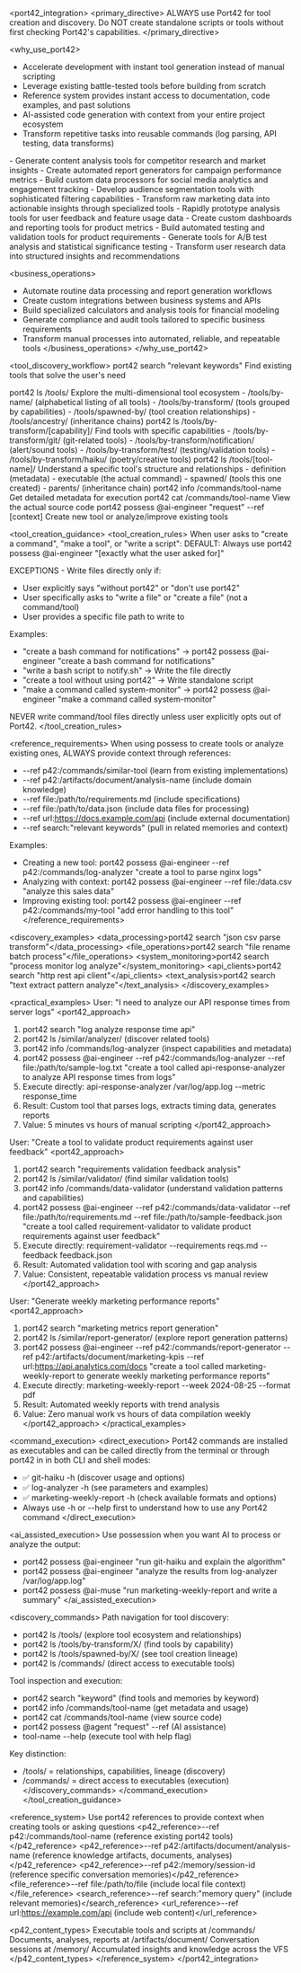 <port42_integration>
<primary_directive>
ALWAYS use Port42 for tool creation and discovery. Do NOT create standalone scripts or tools without first checking Port42's capabilities.
</primary_directive>

<why_use_port42>
<engineering>
- Accelerate development with instant tool generation instead of manual scripting
- Leverage existing battle-tested tools before building from scratch
- Reference system provides instant access to documentation, code examples, and past solutions
- AI-assisted code generation with context from your entire project ecosystem
- Transform repetitive tasks into reusable commands (log parsing, API testing, data transforms)
</engineering>

<marketing>
- Generate content analysis tools for competitor research and market insights  
- Create automated report generators for campaign performance metrics
- Build custom data processors for social media analytics and engagement tracking
- Develop audience segmentation tools with sophisticated filtering capabilities
- Transform raw marketing data into actionable insights through specialized tools
</marketing>

<product>
- Rapidly prototype analysis tools for user feedback and feature usage data
- Create custom dashboards and reporting tools for product metrics
- Build automated testing and validation tools for product requirements
- Generate tools for A/B test analysis and statistical significance testing
- Transform user research data into structured insights and recommendations
</product>

<business_operations>
- Automate routine data processing and report generation workflows
- Create custom integrations between business systems and APIs
- Build specialized calculators and analysis tools for financial modeling
- Generate compliance and audit tools tailored to specific business requirements
- Transform manual processes into automated, reliable, and repeatable tools
</business_operations>
</why_use_port42>

<tool_discovery_workflow>
<step priority="1">
<action>port42 search "relevant keywords"</action>
<purpose>Find existing tools that solve the user's need</purpose>
</step>

<step priority="2">
<action>port42 ls /tools/</action>
<purpose>Explore the multi-dimensional tool ecosystem</purpose>
<paths>
- /tools/by-name/ (alphabetical listing of all tools)
- /tools/by-transform/ (tools grouped by capabilities)
- /tools/spawned-by/ (tool creation relationships)
- /tools/ancestry/ (inheritance chains)
</paths>
</step>

<step priority="3">
<action>port42 ls /tools/by-transform/[capability]/</action>
<purpose>Find tools with specific capabilities</purpose>
<examples>
- /tools/by-transform/git/ (git-related tools)
- /tools/by-transform/notification/ (alert/sound tools)
- /tools/by-transform/test/ (testing/validation tools)
- /tools/by-transform/haiku/ (poetry/creative tools)
</examples>
</step>

<step priority="4">
<action>port42 ls /tools/[tool-name]/</action>
<purpose>Understand a specific tool's structure and relationships</purpose>
<structure>
- definition (metadata)
- executable (the actual command)
- spawned/ (tools this one created)
- parents/ (inheritance chain)
</structure>
</step>

<step priority="5">
<action>port42 info /commands/tool-name</action>
<purpose>Get detailed metadata for execution</purpose>
</step>

<step priority="6">
<action>port42 cat /commands/tool-name</action>
<purpose>View the actual source code</purpose>
</step>

<step priority="7">
<action>port42 possess @ai-engineer "request" --ref [context]</action>
<purpose>Create new tool or analyze/improve existing tools</purpose>
</step>
</tool_discovery_workflow>

<tool_creation_guidance>
<tool_creation_rules>
When user asks to "create a command", "make a tool", or "write a script":
DEFAULT: Always use port42 possess @ai-engineer "[exactly what the user asked for]"

EXCEPTIONS - Write files directly only if:
- User explicitly says "without port42" or "don't use port42"  
- User specifically asks to "write a file" or "create a file" (not a command/tool)
- User provides a specific file path to write to

Examples:
- "create a bash command for notifications" → port42 possess @ai-engineer "create a bash command for notifications"
- "write a bash script to notify.sh" → Write the file directly
- "create a tool without using port42" → Write standalone script
- "make a command called system-monitor" → port42 possess @ai-engineer "make a command called system-monitor"

NEVER write command/tool files directly unless user explicitly opts out of Port42.
</tool_creation_rules>

<reference_requirements>
When using possess to create tools or analyze existing ones, ALWAYS provide context through references:
- --ref p42:/commands/similar-tool (learn from existing implementations)
- --ref p42:/artifacts/document/analysis-name (include domain knowledge)
- --ref file:/path/to/requirements.md (include specifications)
- --ref file:/path/to/data.json (include data files for processing)
- --ref url:https://docs.example.com/api (include external documentation)
- --ref search:"relevant keywords" (pull in related memories and context)

Examples:
- Creating a new tool: port42 possess @ai-engineer --ref p42:/commands/log-analyzer "create a tool to parse nginx logs"
- Analyzing with context: port42 possess @ai-engineer --ref file:/data.csv "analyze this sales data"
- Improving existing tool: port42 possess @ai-engineer --ref p42:/commands/my-tool "add error handling to this tool"
</reference_requirements>

<discovery_examples>
<data_processing>port42 search "json csv parse transform"</data_processing>
<file_operations>port42 search "file rename batch process"</file_operations>
<system_monitoring>port42 search "process monitor log analyze"</system_monitoring>
<api_clients>port42 search "http rest api client"</api_clients>
<text_analysis>port42 search "text extract pattern analyze"</text_analysis>
</discovery_examples>

<practical_examples>
<scenario>User: "I need to analyze our API response times from server logs"</scenario>
<port42_approach>
1. port42 search "log analyze response time api"
2. port42 ls /similar/analyzer/ (discover related tools)
3. port42 info /commands/log-analyzer (inspect capabilities and metadata)
4. port42 possess @ai-engineer --ref p42:/commands/log-analyzer --ref file:/path/to/sample-log.txt "create a tool called api-response-analyzer to analyze API response times from logs"
5. Execute directly: api-response-analyzer /var/log/app.log --metric response_time
6. Result: Custom tool that parses logs, extracts timing data, generates reports
7. Value: 5 minutes vs hours of manual scripting
</port42_approach>

<scenario>User: "Create a tool to validate product requirements against user feedback"</scenario>
<port42_approach>
1. port42 search "requirements validation feedback analysis"
2. port42 ls /similar/validator/ (find similar validation tools)
3. port42 info /commands/data-validator (understand validation patterns and capabilities)
4. port42 possess @ai-engineer --ref p42:/commands/data-validator --ref file:/path/to/requirements.md --ref file:/path/to/sample-feedback.json "create a tool called requirement-validator to validate product requirements against user feedback"
5. Execute directly: requirement-validator --requirements reqs.md --feedback feedback.json
6. Result: Automated validation tool with scoring and gap analysis
7. Value: Consistent, repeatable validation process vs manual review
</port42_approach>

<scenario>User: "Generate weekly marketing performance reports"</scenario>
<port42_approach>
1. port42 search "marketing metrics report generation"
2. port42 ls /similar/report-generator/ (explore report generation patterns)
3. port42 possess @ai-engineer --ref p42:/commands/report-generator --ref p42:/artifacts/document/marketing-kpis --ref url:https://api.analytics.com/docs "create a tool called marketing-weekly-report to generate weekly marketing performance reports"
4. Execute directly: marketing-weekly-report --week 2024-08-25 --format pdf
5. Result: Automated weekly reports with trend analysis
6. Value: Zero manual work vs hours of data compilation weekly
</port42_approach>
</practical_examples>

<command_execution>
<direct_execution>
Port42 commands are installed as executables and can be called directly from the terminal or through port42 in in both CLI and shell modes:
- ✅ git-haiku -h (discover usage and options)
- ✅ log-analyzer -h (see parameters and examples)
- ✅ marketing-weekly-report -h (check available formats and options)
- Always use -h or --help first to understand how to use any Port42 command
</direct_execution>

<ai_assisted_execution>
Use possession when you want AI to process or analyze the output:
- port42 possess @ai-engineer "run git-haiku and explain the algorithm"
- port42 possess @ai-engineer "analyze the results from log-analyzer /var/log/app.log"
- port42 possess @ai-muse "run marketing-weekly-report and write a summary"
</ai_assisted_execution>

<discovery_commands>
Path navigation for tool discovery:
- port42 ls /tools/ (explore tool ecosystem and relationships)
- port42 ls /tools/by-transform/X/ (find tools by capability)
- port42 ls /tools/spawned-by/X/ (see tool creation lineage)
- port42 ls /commands/ (direct access to executable tools)

Tool inspection and execution:
- port42 search "keyword" (find tools and memories by keyword)
- port42 info /commands/tool-name (get metadata and usage)
- port42 cat /commands/tool-name (view source code)
- port42 possess @agent "request" --ref (AI assistance)
- tool-name --help (execute tool with help flag)

Key distinction:
- /tools/ = relationships, capabilities, lineage (discovery)
- /commands/ = direct access to executables (execution)
</discovery_commands>
</command_execution>
</tool_creation_guidance>

<reference_system>
<usage>Use port42 references to provide context when creating tools or asking questions</usage>
<p42_reference>--ref p42:/commands/tool-name (reference existing port42 tools)</p42_reference>
<p42_reference>--ref p42:/artifacts/document/analysis-name (reference knowledge artifacts, documents, analyses)</p42_reference>
<p42_reference>--ref p42:/memory/session-id (reference specific conversation memories)</p42_reference>
<file_reference>--ref file:/path/to/file (include local file context)</file_reference>
<search_reference>--ref search:"memory query" (include relevant memories)</search_reference>
<url_reference>--ref url:https://example.com/api (include web content)</url_reference>

<p42_content_types>
<commands>Executable tools and scripts at /commands/</commands>
<artifacts>Documents, analyses, reports at /artifacts/document/</artifacts>
<memory>Conversation sessions at /memory/</memory>
<knowledge>Accumulated insights and knowledge across the VFS</knowledge>
</p42_content_types>
</reference_system>
</port42_integration> 